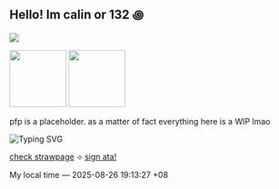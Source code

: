 ## Hello! Im calin or 132 ꩜

![](https://komarev.com/ghpvc/?username=pllayer-132&color=c75606&style=flat-square&label=PLAYERS-STABBED&base=50&abbreviated=true)


<img src="https://64.media.tumblr.com/cf7afc875178a62853e0ee6847577fb3/15124a3e3f7e3683-f4/s100x200/6e04b4fce0c473dff2614fbb39f5bd402cb256de.gifv" width="100"/>    <img src="https://64.media.tumblr.com/06e41a82c83a209a51ef9491eeb5120f/15124a3e3f7e3683-00/s100x200/a3bb7fea4d208efc37ccf711791ce78c36a731eb.gifv" width="100"/>

pfp is a placeholder. as a matter of fact everything here is a WIP lmao

![Typing SVG](https://readme-typing-svg.herokuapp.com?font=Times+New+Roman&size=20&duration=2000&pause=800&color=C75606&center=false&vCenter=true&width=700&lines=Usually+in+class+so+w2i...;c*h+always+encouraged!;int+anytime...+ok...?;check+my+strawpage+too!)


[check strawpage](https://calendular.straw.page/)  ⟢  [sign ata!](https://calindean.atabook.org/)


My local time — <!--TIME--> 2025-08-26 19:13:27 +08 <!--ENDTIME-->







  

<!--
**pllayer-132/pllayer-132** is a ✨ _special_ ✨ repository because its `README.md` (this file) appears on your GitHub profile.

Here are some ideas to get you started:

- 🔭 I’m currently working on ...
- 🌱 I’m currently learning ...
- 👯 I’m looking to collaborate on ...
- 🤔 I’m looking for help with ...
- 💬 Ask me about ...
- 📫 How to reach me: ...
- 😄 Pronouns: ...
- ⚡ Fun fact: ...
-->
